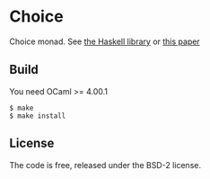Choice
===========

Choice monad. See
[the Haskell library](http://hackage.haskell.org/packages/archive/logict/0.2.3/doc/html/Control-Monad-Logic.html)
or [this paper](http://www.cs.rutgers.edu/~ccshan/logicprog/LogicT-icfp2005.pdf)

## Build

You need OCaml >= 4.00.1

    $ make
    $ make install

## License

The code is free, released under the BSD-2 license.
